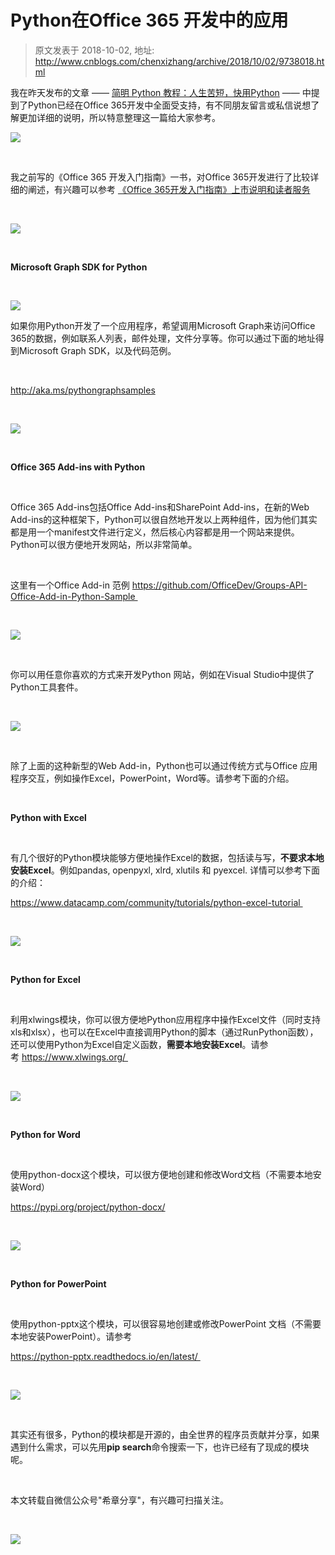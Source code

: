 # Python在Office 365 开发中的应用 
> 原文发表于 2018-10-02, 地址: http://www.cnblogs.com/chenxizhang/archive/2018/10/02/9738018.html 


我在昨天发布的文章 —— [简明 Python 教程：人生苦短，快用Python](http://mp.weixin.qq.com/s?__biz=MjM5ODEyNjE5OA==&mid=2455455046&idx=1&sn=e9f334674b6deacdeb0d5483dced218b&chksm=b160925f86171b494e0b7f432e766af677353e1aa03d1fe018ba0cad3486af33b39f24fa5adc&scene=21) —— 中提到了Python已经在Office 365开发中全面受支持，有不同朋友留言或私信说想了解更加详细的说明，所以特意整理这一篇给大家参考。


![](./images/9738018-9072-20181002204018279-324329694.png)



 

我之前写的《Office 365 开发入门指南》一书，对Office 365开发进行了比较详细的阐述，有兴趣可以参考 [《Office 365开发入门指南》上市说明和读者服务](http://mp.weixin.qq.com/s?__biz=MjM5ODEyNjE5OA==&mid=2455454926&idx=1&sn=a069bd8162987b9bc3866a69fb1ed9ce&chksm=b16093d786171ac150a69f1b83ab26c8ff8a306d74cdb4440457d4602023efacd5803875f6a9&scene=21)



 

![](./images/9738018-9072-20181002204018945-473137444.png)



 

**Microsoft Graph SDK for Python**



 

![](./images/9738018-9072-20181002204019812-1069711286.png)


如果你用Python开发了一个应用程序，希望调用Microsoft Graph来访问Office 365的数据，例如联系人列表，邮件处理，文件分享等。你可以通过下面的地址得到Microsoft Graph SDK，以及代码范例。



 

http://aka.ms/pythongraphsamples



 

![](./images/9738018-9072-20181002204020674-243838836.png)



 

**Office 365 Add-ins with Python**



 

Office 365 Add-ins包括Office Add-ins和SharePoint Add-ins，在新的Web Add-ins的这种框架下，Python可以很自然地开发以上两种组件，因为他们其实都是用一个manifest文件进行定义，然后核心内容都是用一个网站来提供。Python可以很方便地开发网站，所以非常简单。



 

这里有一个Office Add-in 范例 https://github.com/OfficeDev/Groups-API-Office-Add-in-Python-Sample 



 

![](./images/9738018-9072-20181002204021478-1825876835.png)



 

你可以用任意你喜欢的方式来开发Python 网站，例如在Visual Studio中提供了Python工具套件。



 

![](./images/9738018-9072-20181002204022329-921405381.png)



 

除了上面的这种新型的Web Add-in，Python也可以通过传统方式与Office 应用程序交互，例如操作Excel，PowerPoint，Word等。请参考下面的介绍。



 

**Python with Excel**



 

有几个很好的Python模块能够方便地操作Excel的数据，包括读与写，**不要求本地安装Excel**。例如pandas, openpyxl, xlrd, xlutils 和 pyexcel. 详情可以参考下面的介绍：


https://www.datacamp.com/community/tutorials/python-excel-tutorial 



 

![](./images/9738018-9072-20181002204023261-625642233.png)



 

**Python for Excel**



 

利用xlwings模块，你可以很方便地Python应用程序中操作Excel文件（同时支持xls和xlsx），也可以在Excel中直接调用Python的脚本（通过RunPython函数），还可以使用Python为Excel自定义函数，**需要本地安装Excel**。请参考 https://www.xlwings.org/ 



 

![](./images/9738018-9072-20181002204023946-1383147631.png)



 

**Python for Word**



 

使用python-docx这个模块，可以很方便地创建和修改Word文档（不需要本地安装Word）


https://pypi.org/project/python-docx/



 

![](./images/9738018-9072-20181002204024996-483515910.png)



 

**Python for PowerPoint**



 

使用python-pptx这个模块，可以很容易地创建或修改PowerPoint 文档（不需要本地安装PowerPoint）。请参考


https://python-pptx.readthedocs.io/en/latest/ 



 

![](./images/9738018-9072-20181002204025701-1080650432.png)



 

其实还有很多，Python的模块都是开源的，由全世界的程序员贡献并分享，如果遇到什么需求，可以先用**pip search**命令搜索一下，也许已经有了现成的模块呢。



 

本文转载自微信公众号"希章分享"，有兴趣可扫描关注。



 

![](./images/9738018-9072-20181002204026380-1639034768.png)



